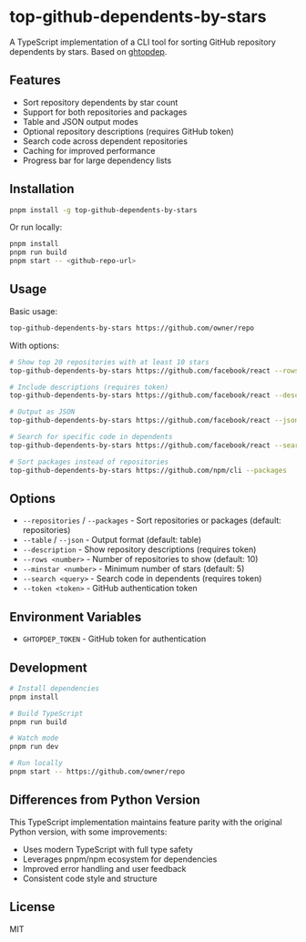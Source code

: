 # top-github-dependents-by-stars

A TypeScript implementation of a CLI tool for sorting GitHub repository dependents by stars. Based on [ghtopdep](https://github.com/github-tooling/ghtopdep).

## Features

- Sort repository dependents by star count
- Support for both repositories and packages
- Table and JSON output modes
- Optional repository descriptions (requires GitHub token)
- Search code across dependent repositories
- Caching for improved performance
- Progress bar for large dependency lists

## Installation

```bash
pnpm install -g top-github-dependents-by-stars
```

Or run locally:

```bash
pnpm install
pnpm run build
pnpm start -- <github-repo-url>
```

## Usage

Basic usage:

```bash
top-github-dependents-by-stars https://github.com/owner/repo
```

With options:

```bash
# Show top 20 repositories with at least 10 stars
top-github-dependents-by-stars https://github.com/facebook/react --rows 20 --minstar 10

# Include descriptions (requires token)
top-github-dependents-by-stars https://github.com/facebook/react --description --token YOUR_GITHUB_TOKEN

# Output as JSON
top-github-dependents-by-stars https://github.com/facebook/react --json

# Search for specific code in dependents
top-github-dependents-by-stars https://github.com/facebook/react --search "useState" --token YOUR_GITHUB_TOKEN

# Sort packages instead of repositories
top-github-dependents-by-stars https://github.com/npm/cli --packages
```

## Options

- `--repositories` / `--packages` - Sort repositories or packages (default: repositories)
- `--table` / `--json` - Output format (default: table)
- `--description` - Show repository descriptions (requires token)
- `--rows <number>` - Number of repositories to show (default: 10)
- `--minstar <number>` - Minimum number of stars (default: 5)
- `--search <query>` - Search code in dependents (requires token)
- `--token <token>` - GitHub authentication token

## Environment Variables

- `GHTOPDEP_TOKEN` - GitHub token for authentication

## Development

```bash
# Install dependencies
pnpm install

# Build TypeScript
pnpm run build

# Watch mode
pnpm run dev

# Run locally
pnpm start -- https://github.com/owner/repo
```

## Differences from Python Version

This TypeScript implementation maintains feature parity with the original Python version, with some improvements:

- Uses modern TypeScript with full type safety
- Leverages pnpm/npm ecosystem for dependencies
- Improved error handling and user feedback
- Consistent code style and structure

## License

MIT